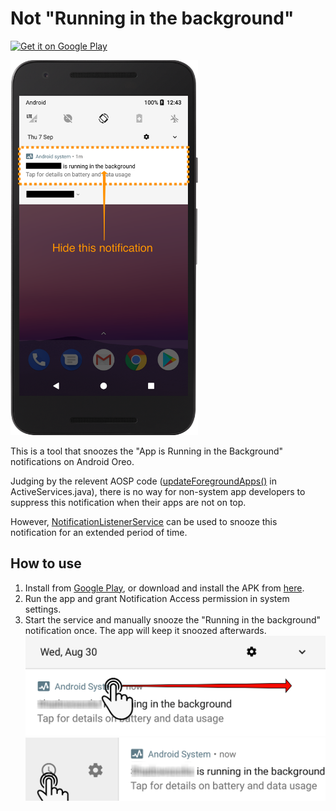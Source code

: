 # Not "Running in the background"

<a href='https://play.google.com/store/apps/details?id=com.lvwind.notrunninginbg&pcampaignid=MKT-Other-global-all-co-prtnr-py-PartBadge-Mar2515-1'><img alt='Get it on Google Play' src='https://play.google.com/intl/en_us/badges/images/generic/en_badge_web_generic.png' width="150"/></a>

<img src='https://raw.githubusercontent.com/LvWind/NotRunningInBg/master/art/screenshot.png' width="300"/>


This is a tool that snoozes the "App is Running in the Background" notifications on Android Oreo.

Judging by the relevent AOSP code ([updateForegroundApps()](https://github.com/android/platform_frameworks_base/blob/b056324630b8adfeb38393bcab49f3b9c720f4fd/services/core/java/com/android/server/am/ActiveServices.java#L790) in ActiveServices.java), there is no way for non-system app developers to suppress this notification when their apps are not on top. 

However, [NotificationListenerService](https://developer.android.com/reference/android/service/notification/NotificationListenerService.html#snoozeNotification) can be used to snooze this notification for an extended period of time.



## How to use
1. Install from [Google Play](https://play.google.com/store/apps/details?id=com.lvwind.notrunninginbg), or download and install the APK from [here](https://github.com/LvWind/NotRunningInBg/releases).
2. Run the app and grant Notification Access permission in system settings.
3. Start the service and manually snooze the "Running in the background" notification once. The app will keep it snoozed afterwards.
![](https://raw.githubusercontent.com/LvWind/NotRunningInBg/master/app/src/main/res/drawable/step1.png)
![](https://raw.githubusercontent.com/LvWind/NotRunningInBg/master/app/src/main/res/drawable/step2.png)
